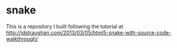 # snake
This is a repository I built following the tutorial at http://jdstraughan.com/2013/03/05/html5-snake-with-source-code-walkthrough/
